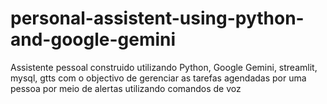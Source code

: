 # personal-assistent-using-python-and-google-gemini
Assistente pessoal construido utilizando Python, Google Gemini, streamlit, mysql, gtts com o objectivo de gerenciar as tarefas agendadas por uma pessoa por meio de alertas utilizando comandos de voz
